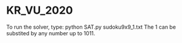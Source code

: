 # KR_VU_2020

To run the solver, type:
python SAT.py sudoku9x9_1.txt
The 1 can be substited by any number up to 1011. 
